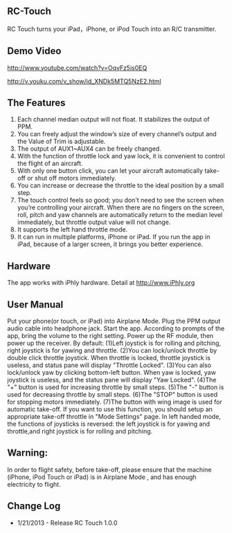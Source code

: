 RC-Touch
-----------------
RC Touch turns your iPad，iPhone, or iPod Touch into an R/C transmitter.


Demo Video
-----------------
http://www.youtube.com/watch?v=OqyFz5is0EQ

http://v.youku.com/v_show/id_XNDk5MTQ5NzE2.html


The Features
-----------------
1. Each channel median output will not float. It stabilizes the output of PPM.
2. You can freely adjust the window’s size of every channel’s output and the Value of Trim is adjustable.
3. The output of AUX1~AUX4 can be freely changed.
4. With the function of throttle lock and yaw lock, it is convenient to control the flight of an aircraft.
5. With only one button click, you can let your aircraft automatically take-off or shut off motors immediately.
6. You can increase or decrease the throttle to the ideal position by a small step.
7. The touch control feels so good; you don't need to see the screen when you’re controlling your aircraft. When there are no fingers on the screen, roll, pitch and yaw channels are automatically return to the median level immediately, but throttle output value will not change.
8. It supports the left hand throttle mode.
9. It can run in multiple platforms, iPhone or iPad. If you run the app in iPad, because of a larger screen, it brings you better experience.


Hardware
-----------------
The app works with iPhly hardware. Detail at http://www.iPhly.org


User Manual
-----------------
Put your phone(or touch, or iPad) into Airplane Mode.
Plug the PPM output audio cable into headphone jack.
Start the app.
According to prompts of the app, bring the volume to the right setting.
Power up the RF module, then power up the receiver.
By default:
(1)Left joystick is for rolling and pitching, right joystick is for yawing and throttle.
(2)You can lock/unlock throttle by double click throttle joystick. When throttle is locked, throttle joystick is useless, and status pane will display "Throttle Locked".
(3)You can also lock/unlock yaw by clicking bottom-left button. When yaw is locked, yaw joystick is useless, and the status pane will display "Yaw Locked".
(4)The "+" button is used for increasing throttle by small steps.
(5)The "-" button is used for decreasing throttle by small steps.
(6)The "STOP" button is used for stopping motors immediately.
(7)The button with wing image is used for automatic take-off. If you want to use this function, you should setup an appropriate take-off throttle in "Mode Settings" page.
In left handed mode, the functions of joysticks is reversed: the left joystick is for yawing and throttle,and right joystick is for rolling and pitching.


Warning:
-----------------
In order to flight safety, before take-off, please ensure that the machine (iPhone, iPod Touch or iPad) is in Airplane Mode , and has enough electricity to flight.


Change Log
----------
 *  1/21/2013 - Release RC Touch 1.0.0

